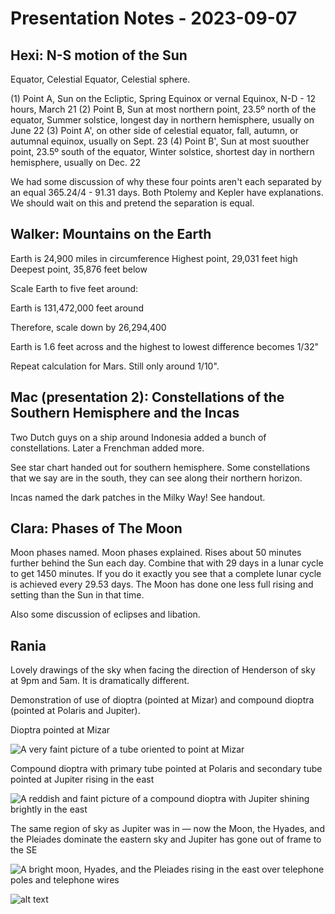 Presentation Notes - 2023-09-07
===============================

Hexi: N-S motion of the Sun
---------------------------

Equator, Celestial Equator, Celestial sphere.

(1) Point A, Sun on the Ecliptic, Spring Equinox or vernal Equinox, N-D - 12 hours, March 21
(2) Point B, Sun at most northern point, 23.5º north of the equator, Summer solstice, longest day in northern hemisphere, usually on June 22
(3) Point A', on other side of celestial equator, fall, autumn, or autumnal equinox, usually on Sept. 23
(4) Point B', Sun at most suouther point, 23.5º south of the equator, Winter solstice, shortest day in northern hemisphere, usually on Dec. 22

We had some discussion of why these four points aren't each separated by an equal 365.24/4 - 91.31 days. Both
Ptolemy and Kepler have explanations. We should wait on this and pretend the separation is equal.

Walker: Mountains on the Earth
------------------------------

Earth is 24,900 miles in circumference
Highest point, 29,031 feet high
Deepest point, 35,876 feet below

Scale Earth to five feet around:

Earth is 131,472,000 feet around

Therefore, scale down by 26,294,400

Earth is 1.6 feet across and the highest to lowest difference becomes 1/32"

Repeat calculation for Mars. Still only around 1/10".

Mac (presentation 2): Constellations of the Southern Hemisphere and the Incas
-----------------------------------------------------------------------------

Two Dutch guys on a ship around Indonesia added a bunch of constellations.
Later a Frenchman added more.

See star chart handed out for southern hemisphere. Some constellations that we say are in the south, they can see along their northern horizon.

Incas named the dark patches in the Milky Way! See handout.

Clara: Phases of The Moon
-------------------------

Moon phases named. Moon phases explained. Rises about 50 minutes further behind the Sun each day. Combine that with 29 days in a lunar cycle to get 1450 minutes. If you do it exactly you see that a complete lunar cycle is achieved every 29.53 days. The Moon has done one less full rising and setting than the Sun in that time.

Also some discussion of eclipses and libation.

Rania
-----

Lovely drawings of the sky when facing the direction of Henderson of sky at 9pm and 5am. It is dramatically different.

Demonstration of use of dioptra (pointed at Mizar) and compound dioptra (pointed at Polaris and Jupiter).

Dioptra pointed at Mizar

![A very faint picture of a tube oriented to point at Mizar](./Dioptra1.jpeg)

Compound dioptra with primary tube pointed at Polaris and secondary tube pointed at Jupiter rising in the east

![A reddish and faint picture of a compound dioptra with Jupiter shining brightly in the east](./Dioptra2.jpeg)

The same region of sky as Jupiter was in &mdash; now the Moon, the Hyades, and the Pleiades dominate the eastern sky and Jupiter has gone out of frame to the SE

![A bright moon, Hyades, and the Pleiades rising in the east over telephone poles and telephone wires](./Dioptra3.jpeg)

![alt text](./Dioptra4.jpeg)

